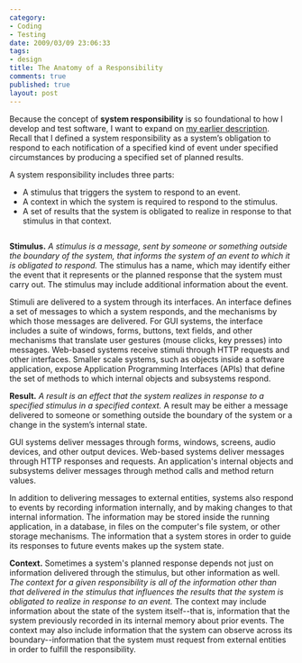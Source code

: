```yaml
--- 
category: 
- Coding
- Testing
date: 2009/03/09 23:06:33
tags: 
- design
title: The Anatomy of a Responsibility
comments: true
published: true
layout: post
---
```


Because the concept of <strong>system responsibility</strong> is so foundational to how I develop and test software, I want to expand on <a href="/2009/02/planned-response-systems/#responsibility">my earlier description</a>.  Recall that I defined a system responsibility as a system’s obligation to respond to each notification of a specified kind of event under specified circumstances by producing a specified set of planned results.

A system responsibility includes three parts:
<ul>
	<li>A stimulus that triggers the system to respond to an event.</li>
	<li>A context in which the system is required to respond to the stimulus.</li>
	<li>A set of results that the system is obligated to realize in response to that stimulus in that context.
</ul>
<a href="http://picasaweb.google.com/lh/photo/585jMgc2tiDWBEY65nsJLw?feat=embedwebsite"><img src="http://lh5.ggpht.com/_4CAMd3shpKw/SbWRWOSXcVI/AAAAAAAAAn4/lBtxMoUn__A/s400/responsibility.jpg" alt="" /></a>

<strong>Stimulus.</strong> <em>A stimulus is a message, sent by someone or something outside the boundary of the system, that informs the system of an event to which it is obligated to respond.</em> The stimulus has a name, which may identify either the event that it represents or the planned response that the system must carry out.  The stimulus may include additional information about the event.

Stimuli are delivered to a system through its interfaces.  An interface defines a set of messages to which a system responds, and the mechanisms by which those messages are delivered.  For GUI systems, the interface includes a suite of windows, forms, buttons, text fields, and other mechanisms that translate user gestures (mouse clicks, key presses) into messages.  Web-based systems receive stimuli through HTTP requests and other interfaces.  Smaller scale systems, such as objects inside a software application, expose Application Programming Interfaces (APIs) that define the set of methods to which internal objects and subsystems respond.

<strong>Result.</strong> <em>A result is an effect that the system realizes in response to a specified stimulus in a specified context.</em> A result may be either a message delivered to someone or something outside the boundary of the system or a change in the system’s internal state.

GUI systems deliver messages through forms, windows, screens, audio devices, and other output devices.  Web-based systems deliver messages through HTTP responses and requests.  An application's internal objects and subsystems deliver messages through method calls and method return values.

In addition to delivering messages to external entities, systems also respond to events by recording information internally, and by making changes to that internal information.  The information may be stored inside the running application, in a database, in files on the computer's file system, or other storage mechanisms.  The information that a system stores in order to guide its responses to future events makes up the system state.

<strong>Context.</strong> Sometimes a system's planned response depends not just on information delivered through the stimulus, but other information as well.  <em>The context for a given responsibility is all of the information other than that delivered in the stimulus that influences the results that the system is obligated to realize in response to an event.</em> The context may include information about the state of the system itself--that is, information that the system previously recorded in its internal memory about prior events.  The context may also include information that the system can observe across its boundary--information that the system must request from external entities in order to fulfill the responsibility.</ul>
</li>
</ul>
